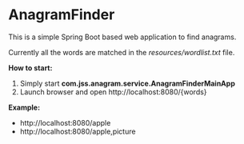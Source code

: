 # AnagramFinder

This is a simple Spring Boot based web application to find anagrams.

Currently all the words are matched in the *resources/wordlist.txt* file.

**How to start:**
1. Simply start **com.jss.anagram.service.AnagramFinderMainApp**
2. Launch browser and open http://localhost:8080/{words}

  **Example:**
* http://localhost:8080/apple<br>
* http://localhost:8080/apple,picture
